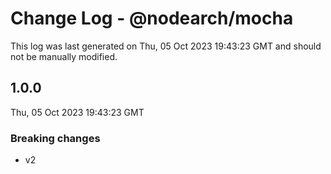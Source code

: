 # Change Log - @nodearch/mocha

This log was last generated on Thu, 05 Oct 2023 19:43:23 GMT and should not be manually modified.

## 1.0.0
Thu, 05 Oct 2023 19:43:23 GMT

### Breaking changes

- v2


